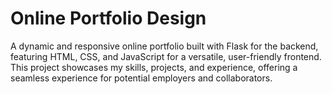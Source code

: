 # Online Portfolio Design
A dynamic and responsive online portfolio built with Flask for the backend, featuring HTML, CSS, and JavaScript for a versatile, user-friendly frontend. This project showcases my skills, projects, and experience, offering a seamless experience for potential employers and collaborators.
